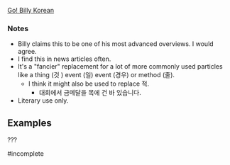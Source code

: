 [Go! Billy  Korean](https://www.youtube.com/watch?v=ivzgU4p5tRQ)

### Notes
 - Billy claims this to be one of his most advanced overviews. I would agree.
 - I find this in news articles often.
 - It's a "fancier" replacement for a lot of more commonly used particles like a thing (것 ) event (일) event (경우) or method (줄).
	 - I think it might also be used to replace 적.
		 - 대회에서 금메달을 목에 건 바 있습니다.
 - Literary use only.
## Examples
???

#incomplete 
